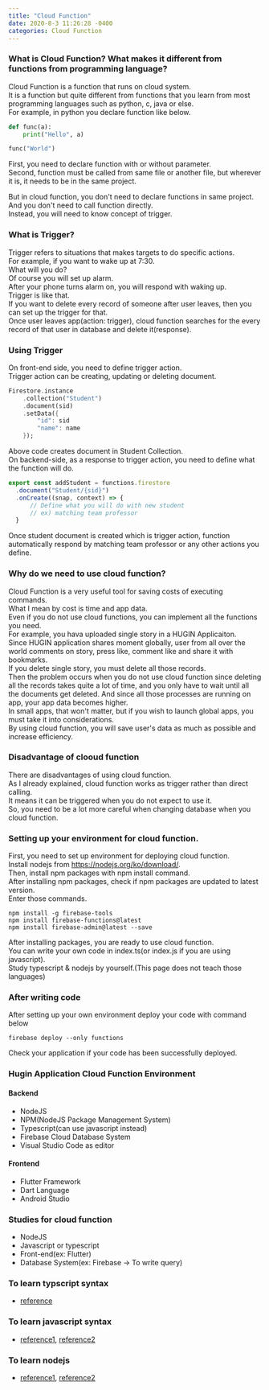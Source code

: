```yaml
---
title: "Cloud Function"
date: 2020-8-3 11:26:28 -0400
categories: Cloud Function
---
```



### What is Cloud Function? What makes it different from functions from programming language?
Cloud Function is a function that runs on cloud system.   
It is a function but quite different from functions that you learn from most programming languages such as python, c, java or else.   
For example, in python you declare function like below.

```python
def func(a):
    print("Hello", a)

func("World")
```

First, you need to declare function with or without parameter.   
Second, function must be called from same file or another file, but wherever it is, it needs to be in the same project.

But in cloud function, you don't need to declare functions in same project.   
And you don't need to call function directly.   
Instead, you will need to know concept of trigger.

### What is Trigger?
Trigger refers to situations that makes targets to do specific actions.   
For example, if you want to wake up at 7:30.   
What will you do?   
Of course you will set up alarm.   
After your phone turns alarm on, you will respond with waking up.   
Trigger is like that.   
If you want to delete every record of someone after user leaves, then you can set up the trigger for that.   
Once user leaves app(action: trigger), cloud function searches for the every record of that user in database and delete it(response).

### Using Trigger
On front-end side, you need to define trigger action.     
Trigger action can be creating, updating or deleting document.   

```dart
Firestore.instance
    .collection("Student")
    .document(sid)
    .setData({
        "id": sid
        "name": name
    });
 ```

Above code creates document in Student Collection.   
On backend-side, as a response to trigger action, you need to define what the function will do.

```typescript
export const addStudent = functions.firestore
  .document("Student/{sid}")
  .onCreate((snap, context) => {
      // Define what you will do with new student
      // ex) matching team professor
  }
```

Once student document is created which is trigger action, function automatically respond by matching team professor or any other actions you define.

### Why do we need to use cloud function?
Cloud Function is a very useful tool for saving costs of executing commands.   
What I mean by cost is time and app data.     
Even if you do not use cloud functions, you can implement all the functions you need.   
For example, you hava uploaded single story in a HUGIN Applicaiton.   
Since HUGIN application shares moment globally, user from all over the world comments on story, press like, comment like and share it with bookmarks.   
If you delete single story, you must delete all those records.   
Then the problem occurs when you do not use cloud function since deleting all the records takes quite a lot of time, and you only have to wait until all the documents get deleted. And since all those processes are running on app, your app data becomes higher.   
In small apps, that won't matter, but if you wish to launch global apps, you must take it into considerations.   
By using cloud function, you will save user's data as much as possible and increase efficiency.

### Disadvantage of clooud function
There are disadvantages of using cloud function.   
As I already explained, cloud function works as trigger rather than direct calling.   
It means it can be triggered when you do not expect to use it.   
So, you need to be a lot more careful when changing database when you cloud function.

### Setting up your environment for cloud function.
First, you need to set up environment for deploying cloud function.   
Install nodejs from https://nodejs.org/ko/download/.   
Then, install npm packages with npm install command.   
After installing npm packages, check if npm packages are updated to latest version.   
Enter those commands.   

```
npm install -g firebase-tools   
npm install firebase-functions@latest   
npm install firebase-admin@latest --save
```

After installing packages, you are ready to use cloud function.   
You can write your own code in index.ts(or index.js if you are using javascript).   
Study typescript &amp; nodejs by yourself.(This page does not teach those languages)

### After writing code
After setting up your own environment deploy your code with command below   

```
firebase deploy --only functions
```

Check your application if your code has been successfully deployed.

### Hugin Application Cloud Function Environment
#### Backend
* NodeJS
* NPM(NodeJS Package Management System)   
* Typescript(can use javascript instead)   
* Firebase Cloud Database System   
* Visual Studio Code as editor

#### Frontend
* Flutter Framework   
* Dart Language   
* Android Studio

### Studies for cloud function
* NodeJS
* Javascript or typescript
* Front-end(ex: Flutter)
* Database System(ex: Firebase -> To write query)

### To learn typscript syntax
* [reference](https://poiemaweb.com/typescript-introduction)

### To learn javascript syntax
* [reference1](https://poiemaweb.com/coding), [reference2](https://www.w3schools.com/js/default.asp)

### To learn nodejs
* [reference1](https://poiemaweb.com/nodejs-basics), [reference2](https://www.w3schools.com/nodejs/default.asp)